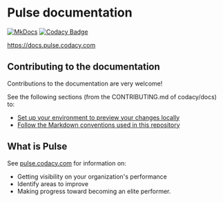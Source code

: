 # Pulse documentation

[![MkDocs](https://github.com/codacy/pulse-user-docs/actions/workflows/mkdocs.yml/badge.svg)](https://github.com/codacy/pulse-user-docs/actions/workflows/mkdocs.yml) [![Codacy Badge](https://app.codacy.com/project/badge/Grade/98d931319de2492db939d40f4b2a628e)](https://www.codacy.com/gh/codacy/pulse-user-docs/dashboard?utm_source=github.com&amp;utm_medium=referral&amp;utm_content=codacy/pulse-user-docs&amp;utm_campaign=Badge_Grade)

<https://docs.pulse.codacy.com>

## Contributing to the documentation

Contributions to the documentation are very welcome!

See the following sections (from the CONTRIBUTING.md of codacy/docs) to:

-   [Set up your environment to preview your changes locally](https://github.com/codacy/docs/blob/master/CONTRIBUTING.md#previewing-docs-locally)
-   [Follow the Markdown conventions used in this repository](https://github.com/codacy/docs/blob/master/CONTRIBUTING.md#markdown-conventions)

## What is Pulse

See [pulse.codacy.com](https://pulse.codacy.com/) for information on:

-   Getting visibility on your organization's performance
-   Identify areas to improve
-   Making progress toward becoming an elite performer.
